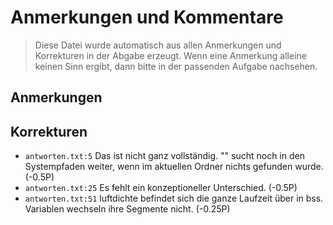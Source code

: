 # Anmerkungen und Kommentare
> Diese Datei wurde automatisch aus allen Anmerkungen und Korrekturen in der Abgabe erzeugt.
> Wenn eine Anmerkung alleine keinen Sinn ergibt, dann bitte in der passenden Aufgabe nachsehen.

## Anmerkungen


## Korrekturen
 * `antworten.txt:5` Das ist nicht ganz vollständig. "" sucht noch in den Systempfaden weiter, wenn im aktuellen Ordner nichts gefunden wurde. (-0.5P)
 * `antworten.txt:25` Es fehlt ein konzeptioneller Unterschied. (-0.5P)
 * `antworten.txt:51` luftdichte befindet sich die ganze Laufzeit über in bss. Variablen wechseln ihre Segmente nicht. (-0.25P)


